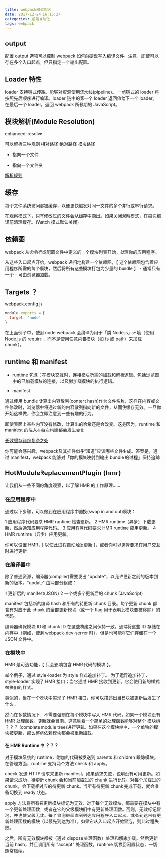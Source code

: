 ```yaml
---
title: webpack阅读笔记
date: 2017-12-24 16:15:27
categories: 前端自动化
tags: webpack
---
```


## output

配置 output 选项可以控制 webpack 如何向硬盘写入编译文件。注意，即使可以存在多个入口起点，但只指定一个输出配置。


## Loader 特性

loader 支持链式传递。能够对资源使用流水线(pipeline)。
一组链式的 loader 将按照先后顺序进行编译。loader 链中的第一个 loader 返回值给下一个 loader。在最后一个 loader，返回 webpack 所预期的 JavaScript。

<!--more-->

## 模块解析(Module Resolution)

enhanced-resolve

可以解析三种规则 相对路径 绝对路径 模块路径

* 指向一个文件

* 指向一个文件夹

[解析规则](https://doc.webpack-china.org/concepts/module-resolution/)

## 缓存

每个文件系统访问都被缓存，以便更快触发对同一文件的多个并行或串行请求。

在观察模式下，只有修改过的文件会从缓存中摘出。如果关闭观察模式，在每次编译前清理缓存。(Watch 模式默认关闭)


## 依赖图

webpack 从命令行或配置文件中定义的一个模块列表开始，处理你的应用程序。

从这些入口起点开始，webpack 递归地构建一个依赖图，【 这个依赖图包含着应用程序所需的每个模块，然后将所有这些模块打包为少量的 bundle 】 - 通常只有一个 - 可由浏览器加载。

## Targets ？

webpack.config.js

```JavaScript
module.exports = {
  target: 'node'
}
```

在上面例子中，使用 node webpack 会编译为用于「类 Node.js」环境（使用 Node.js 的 require ，而不是使用任意内置模块（如 fs 或 path）来加载 chunk）。

## runtime 和 manifest

* runtime 包含：在模块交互时，连接模块所需的加载和解析逻辑。包括浏览器中的已加载模块的连接，以及懒加载模块的执行逻辑。

* manifest

通过使用 bundle 计算出内容散列(content hash)作为文件名称，这样在内容或文件修改时，浏览器中将通过新的内容散列指向新的文件，从而使缓存无效。一旦你开始这样做，你会立即注意到一些有趣的行为。

即使表面上某些内容没有修改，计算出的哈希还是会改变。这是因为，runtime 和 manifest 的注入在每次构建都会发生变化

[长效缓存错综复杂之处](https://doc.webpack-china.org/guides/output-management#the-manifest)

你可能会感兴趣，webpack及其插件似乎“知道”应该哪些文件生成。答案是，通过 manifest，webpack 能够对「你的模块映射到输出 bundle 的过程」保持追踪

## HotModuleReplacementPlugin (hmr)

让我们从一些不同的角度观察，以了解 HMR 的工作原理……

### 在应用程序中

通过以下步骤，可以做到在应用程序中置换(swap in and out)模块：

1 应用程序代码要求 HMR runtime 检查更新。
2 HMR runtime（异步）下载更新，然后通知应用程序代码。
3 应用程序代码要求 HMR runtime 应用更新。
4 HMR runtime（异步）应用更新。


你可以设置 HMR，[ 以使此进程自动触发更新 ]，或者你可以选择要求在用户交互时进行更新

### 在编译器中

除了普通资源，编译器(compiler)需要发出 "update"，以允许更新之前的版本到新的版本。"update" 由两部分组成：

1 更新后的 manifest(JSON)
2 一个或多个更新后的 chunk (JavaScript)

manifest 包括新的编译 hash 和所有的待更新 chunk 目录。每个更新 chunk 都含有对应于此 chunk 的全部更新模块（或一个 flag 用于表明此模块要被移除）的代码。

编译器确保模块 ID 和 chunk ID 在这些构建之间保持一致。通常将这些 ID 存储在内存中（例如，使用 webpack-dev-server 时），但是也可能将它们存储在一个 JSON 文件中。

### 在模块中

HMR 是可选功能，【 只会影响包含 HMR 代码的模块 】。

举个例子，通过 style-loader 为 style 样式追加补丁。 为了运行追加补丁，style-loader 实现了 HMR 接口；当它通过 HMR 接收到更新，它会使用新的样式替换旧的样式。

类似的，当在一个模块中实现了 HMR 接口，你可以描述出当模块被更新后发生了什么。

然而在多数情况下，不需要强制在每个模块中写入 HMR 代码。如果一个模块没有 HMR 处理函数，更新就会冒泡。这意味着一个简单的处理函数能够对整个 模块树 ？？？ (complete module tree)进行更新。如果在这个模块树中，一个单独的模块被更新，那么整组依赖模块都会被重新加载。

#### 在 HMR Runtime 中 ？？？

对于模块系统的 runtime，附加的代码被发送到 parents 和 children 跟踪模块。在管理方面，runtime 支持两个方法 check 和 apply。

check 发送 HTTP 请求来更新 manifest。如果请求失败，说明没有可用更新。如果请求成功，待更新 chunk 会和当前加载过的 chunk 进行比较。对每个加载过的 chunk，会下载相对应的待更新 chunk。当所有待更新 chunk 完成下载，就会准备切换到 ready 状态。

apply 方法将所有被更新模块标记为无效。对于每个无效模块，都需要在模块中有一个更新处理函数，或者在它的父级模块们中有更新处理函数。否则，无效标记冒泡，并也使父级无效。每个冒泡继续直到到达应用程序入口起点，或者到达带有更新处理函数的模块（以最先到达为准）。如果它从入口起点开始冒泡，则此过程失败。

之后，所有无效模块都被（通过 dispose 处理函数）处理和解除加载。然后更新当前 hash，并且调用所有 "accept" 处理函数。runtime 切换回闲置状态，一切照常继续。
